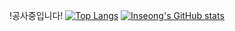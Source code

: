 !공사중입니다!
[![Top Langs](https://github-readme-stats.vercel.app/api/top-langs/?username=Merlinkim)](https://github.com/Merlinkim/github-readme-stats)
[![Inseong's GitHub stats](https://github-readme-stats.vercel.app/api?username=Merlinkim)](https://github.com/Merlinkim/github-readme-stats)
